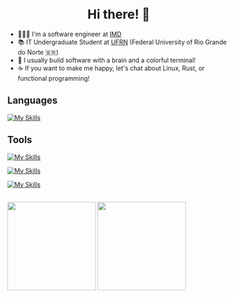 <h1 align="center">
Hi there! 👋
</h1>

- 🧑🏻‍💻 I'm a software engineer at [IMD](https://portal.imd.ufrn.br)
- 📚 IT Undergraduate Student at [UFRN](https://ufrn.br/) (Federal University of Rio Grande do Norte 🇧🇷)
- 🧠 I usually build software with a brain and a colorful terminal!
- ☕ If you want to make me happy, let's chat about Linux, Rust, or functional programming!


## Languages
[![My Skills](https://skillicons.dev/icons?i=rust,py,ts,java,go,kotlin,lua,c,cpp)]()

## Tools
[![My Skills](https://skillicons.dev/icons?i=linux,git,docker,ansible,gitlab,bitbucket)]()

[![My Skills](https://skillicons.dev/icons?i=spring,django,nodejs,nest,fastapi,postgres,rabbitmq,redis,mongo,firebase)]()

[![My Skills](https://skillicons.dev/icons?i=vue,react,nuxt,next,sass,jest)]()

<br />

<div> 
  <img height="200px" src="https://github-readme-stats.vercel.app/api/top-langs/?username=talis-fb&langs_count=10&hide=vue&layout=compact&exclude_repo=MaquinaRefrigeranteFPGA,dotfiles&show_icons=true&theme=github_dark">
  <img height="200px" src="https://github-readme-stats.vercel.app/api?username=talis-fb&show_icons=true&theme=github_dark">
</div>


